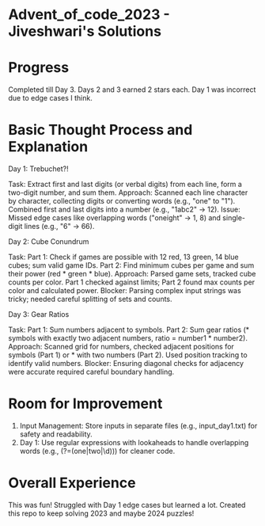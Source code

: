 # Advent_of_code_2023 - Jiveshwari's Solutions

# Progress
Completed till Day 3. Days 2 and 3 earned 2 stars each. Day 1 was incorrect due to edge cases I think. 

# Basic Thought Process and Explanation
Day 1: Trebuchet?!

Task: Extract first and last digits (or verbal digits) from each line, form a two-digit number, and sum them.
Approach: Scanned each line character by character, collecting digits or converting words (e.g., "one" to "1"). Combined first and last digits into a number (e.g., "1abc2" → 12).
Issue: Missed edge cases like overlapping words ("oneight" → 1, 8) and single-digit lines (e.g., "6" → 66).

Day 2: Cube Conundrum

Task: Part 1: Check if games are possible with 12 red, 13 green, 14 blue cubes; sum valid game IDs. Part 2: Find minimum cubes per game and sum their power (red * green * blue).
Approach: Parsed game sets, tracked cube counts per color. Part 1 checked against limits; Part 2 found max counts per color and calculated power.
Blocker: Parsing complex input strings was tricky; needed careful splitting of sets and counts.

Day 3: Gear Ratios

Task: Part 1: Sum numbers adjacent to symbols. Part 2: Sum gear ratios (* symbols with exactly two adjacent numbers, ratio = number1 * number2).
Approach: Scanned grid for numbers, checked adjacent positions for symbols (Part 1) or * with two numbers (Part 2). Used position tracking to identify valid numbers.
Blocker: Ensuring diagonal checks for adjacency were accurate required careful boundary handling.

# Room for Improvement

1. Input Management: Store inputs in separate files (e.g., input_day1.txt) for safety and readability.
2. Day 1: Use regular expressions with lookaheads to handle overlapping words (e.g., (?=(one|two|\d))) for cleaner code.

# Overall Experience
This was fun! Struggled with Day 1 edge cases but learned a lot. Created this repo to keep solving 2023 and maybe 2024 puzzles!
